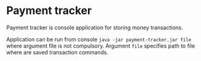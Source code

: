 # Payment tracker

Payment tracker is console application for storing money transactions.

Application can be run from console ``java -jar payment-tracker.jar file`` where argument file is not compulsory. Argument ``file`` specifies path to file where are saved transaction commands.